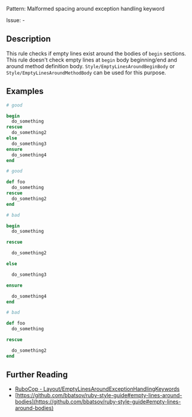 Pattern: Malformed spacing around exception handling keyword

Issue: -

## Description

This rule checks if empty lines exist around the bodies of `begin`
sections. This rule doesn't check empty lines at `begin` body
beginning/end and around method definition body.
`Style/EmptyLinesAroundBeginBody` or `Style/EmptyLinesAroundMethodBody`
can be used for this purpose.

## Examples

```ruby
# good

begin
  do_something
rescue
  do_something2
else
  do_something3
ensure
  do_something4
end

# good

def foo
  do_something
rescue
  do_something2
end

# bad

begin
  do_something

rescue

  do_something2

else

  do_something3

ensure

  do_something4
end

# bad

def foo
  do_something

rescue

  do_something2
end
```

## Further Reading

* [RuboCop - Layout/EmptyLinesAroundExceptionHandlingKeywords](https://rubocop.readthedocs.io/en/latest/cops_layout/#layoutemptylinesaroundexceptionhandlingkeywords)
* [https://github.com/bbatsov/ruby-style-guide#empty-lines-around-bodies](https://github.com/bbatsov/ruby-style-guide#empty-lines-around-bodies)
